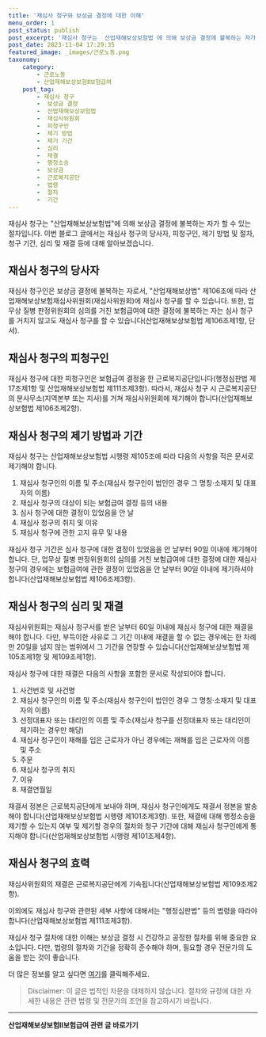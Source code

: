 ```yaml
---
title: '재심사 청구와 보상금 결정에 대한 이해'
menu_order: 1
post_status: publish
post_excerpt: '재심사 청구는  산업재해보상보험법 에 의해 보상금 결정에 불복하는 자가 할 수 있는 절차입니다. 이번 블로그 글에서는 재심사 청구의 당사자, 피청구인, 제기 방법 및 절차, 청구 기간, 심리 및 재결 등에 대해 알아보겠습니다.'
post_date: 2023-11-04 17:29:35
featured_image: _images/근로노동.png
taxonomy:
    category:
        - 근로노동
        - 산업재해보상보험Ⅱ보험급여
    post_tag:
        - 재심사 청구
        -  보상금 결정
        -  산업재해보상보험법
        -  재심사위원회
        -  피청구인
        -  제기 방법
        -  제기 기간
        -  심리
        -  재결
        -  행정소송
        -  보상금
        -  근로복지공단
        -  법령
        -  절차
        -  기간
---
```




재심사 청구는 "산업재해보상보험법"에 의해 보상금 결정에 불복하는 자가 할 수 있는 절차입니다. 이번 블로그 글에서는 재심사 청구의 당사자, 피청구인, 제기 방법 및 절차, 청구 기간, 심리 및 재결 등에 대해 알아보겠습니다.

## 재심사 청구의 당사자

재심사 청구인은 보상금 결정에 불복하는 자로서, "산업재해보상법" 제106조에 따라 산업재해보상보험재심사위원회(재심사위원회)에 재심사 청구를 할 수 있습니다. 또한, 업무상 질병 판정위원회의 심의를 거친 보험급여에 대한 결정에 불복하는 자는 심사 청구를 거치지 않고도 재심사 청구를 할 수 있습니다(산업재해보상보험법 제106조제1항, 단서).

## 재심사 청구의 피청구인

재심사 청구에 대한 피청구인은 보험급여 결정을 한 근로복지공단입니다(행정심판법 제17조제1항 및 산업재해보상보험법 제111조제3항). 따라서, 재심사 청구 시 근로복지공단의 분사무소(지역본부 또는 지사)를 거쳐 재심사위원회에 제기해야 합니다(산업재해보상보험법 제106조제2항).

## 재심사 청구의 제기 방법과 기간

재심사 청구는 산업재해보상보험법 시행령 제105조에 따라 다음의 사항을 적은 문서로 제기해야 합니다.
1. 재심사 청구인의 이름 및 주소(재심사 청구인이 법인인 경우 그 명칭·소재지 및 대표자의 이름)
2. 재심사 청구의 대상이 되는 보험급여 결정 등의 내용
3. 심사 청구에 대한 결정이 있었음을 안 날
4. 재심사 청구의 취지 및 이유
5. 재심사 청구에 관한 고지 유무 및 내용

재심사 청구 기간은 심사 청구에 대한 결정이 있었음을 안 날부터 90일 이내에 제기해야 합니다. 단, 업무상 질병 판정위원회의 심의를 거친 보험급여에 대한 결정에 대한 재심사 청구의 경우에는 보험급여에 관한 결정이 있었음을 안 날부터 90일 이내에 제기하셔야 합니다(산업재해보상보험법 제106조제3항).

## 재심사 청구의 심리 및 재결

재심사위원회는 재심사 청구서를 받은 날부터 60일 이내에 재심사 청구에 대한 재결을 해야 합니다. 다만, 부득이한 사유로 그 기간 이내에 재결을 할 수 없는 경우에는 한 차례만 20일을 넘지 않는 범위에서 그 기간을 연장할 수 있습니다(산업재해보상보험법 제105조제1항 및 제109조제1항).

재심사 청구에 대한 재결은 다음의 사항을 포함한 문서로 작성되어야 합니다.
1. 사건번호 및 사건명
2. 재심사 청구인의 이름 및 주소(재심사 청구인이 법인인 경우 그 명칭·소재지 및 대표자의 이름)
3. 선정대표자 또는 대리인의 이름 및 주소(재심사 청구를 선정대표자 또는 대리인이 제기하는 경우만 해당)
4. 재심사 청구인이 재해를 입은 근로자가 아닌 경우에는 재해를 입은 근로자의 이름 및 주소
5. 주문
6. 재심사 청구의 취지
7. 이유
8. 재결연월일

재결서 정본은 근로복지공단에게 보내야 하며, 재심사 청구인에게도 재결서 정본을 발송해야 합니다(산업재해보상보험법 시행령 제101조제3항). 또한, 재결에 대해 행정소송을 제기할 수 있는지 여부 및 제기할 경우의 절차와 청구 기간에 대해 재심사 청구인에게 통지해야 합니다(산업재해보상보험법 시행령 제101조제4항).

## 재심사 청구의 효력

재심사위원회의 재결은 근로복지공단에게 기속됩니다(산업재해보상보험법 제109조제2항).

이외에도 재심사 청구와 관련된 세부 사항에 대해서는 "행정심판법" 등의 법령을 따라야 합니다(산업재해보상보험법 제111조제3항).

재심사 청구 절차에 대한 이해는 보상금 결정 시 건강하고 공정한 절차를 위해 중요한 요소입니다. 다만, 법령의 절차와 기간을 정확히 준수해야 하며, 필요할 경우 전문가의 도움을 받는 것이 좋습니다.

더 많은 정보를 알고 싶다면 [여기](https://www.moel.go.kr/info/infomation/externalNewsView.do?seq=6637)를 클릭해주세요.

> Disclaimer: 이 글은 법적인 자문을 대체하지 않습니다. 절차와 규정에 대한 자세한 내용은 관련 법령 및 전문가의 조언을 참고하시기 바랍니다.
<!-- wp:separator -->
<hr class="wp-block-separator has-alpha-channel-opacity"/>
<!-- /wp:separator -->

<!-- wp:group {"backgroundColor":"base","layout":{"type":"constrained"}} -->
<div class="wp-block-group has-base-background-color has-background"><!-- wp:paragraph {"align":"center","fontSize":"medium"} -->
<p class="has-text-align-center has-large-font-size"><strong>산업재해보상보험Ⅱ보험급여 관련 글 바로가기</strong></p>
<!-- /wp:paragraph -->


<!-- wp:latest-posts {"categories":[{"id":10872,"count":19,"description":"","link":"https://uknowlaw.com/category/%ec%82%b0%ec%97%85%ec%9e%ac%ed%95%b4%eb%b3%b4%ec%83%81%eb%b3%b4%ed%97%98%e2%85%b1%eb%b3%b4%ed%97%98%ea%b8%89%ec%97%ac/","name":"산업재해보상보험Ⅱ보험급여","slug":"산업재해보상보험Ⅱ보험급여","taxonomy":"category","parent":0,"meta":[],"_links":{"self":[{"href":"https://uknowlaw.com/wp-json/wp/v2/categories/10872"}],"collection":[{"href":"https://uknowlaw.com/wp-json/wp/v2/categories"}],"about":[{"href":"https://uknowlaw.com/wp-json/wp/v2/taxonomies/category"}],"wp:post_type":[{"href":"https://uknowlaw.com/wp-json/wp/v2/posts?categories=10872"}],"curies":[{"name":"wp","href":"https://api.w.org/{rel}","templated":true}]}}],"postsToShow":100,"excerptLength":28,"postLayout":"grid","columns":2,"featuredImageAlign":"left","featuredImageSizeSlug":"large","fontSize":18px} /--></div>
<!-- /wp:group -->